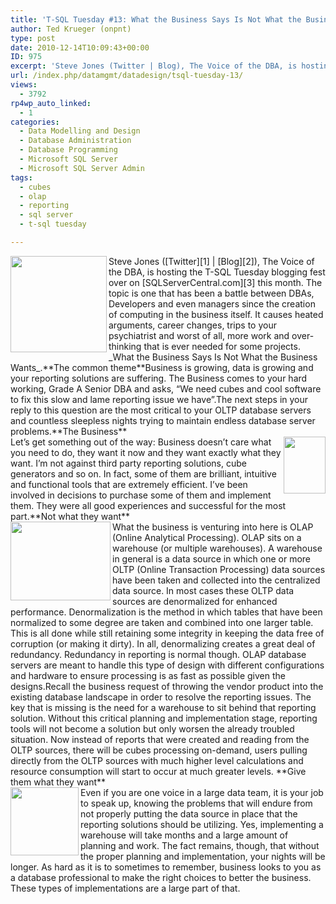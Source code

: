 ```yaml
---
title: 'T-SQL Tuesday #13: What the Business Says Is Not What the Business Wants'
author: Ted Krueger (onpnt)
type: post
date: 2010-12-14T10:09:43+00:00
ID: 975
excerpt: 'Steve Jones (Twitter | Blog), The Voice of the DBA, is hosting the T-SQL Tuesday blogging fest over on SQLServerCentral.com this month.  The topic is one that has been a battle between DBAs, Developers and even managers since the creation of computing in the business itself.  It causes heated arguments, career changes, and trips to your psychiatrist and worst of all, more work and over-thinking that is ever needed for some projects.  What the Business Says Is Not What the Business Wants.'
url: /index.php/datamgmt/datadesign/tsql-tuesday-13/
views:
  - 3792
rp4wp_auto_linked:
  - 1
categories:
  - Data Modelling and Design
  - Database Administration
  - Database Programming
  - Microsoft SQL Server
  - Microsoft SQL Server Admin
tags:
  - cubes
  - olap
  - reporting
  - sql server
  - t-sql tuesday

---
```

 

<div class="image_block">
  <img src="/wp-content/uploads/blogs/DataMgmt/olap_1.gif" alt="" title="" width="154" height="154" align="left" />
</div></a>Steve Jones ([Twitter][1] | [Blog][2]), The Voice of the DBA, is hosting the T-SQL Tuesday blogging fest over on [SQLServerCentral.com][3] this month. The topic is one that has been a battle between DBAs, Developers and even managers since the creation of computing in the business itself. It causes heated arguments, career changes, trips to your psychiatrist and worst of all, more work and over-thinking that is ever needed for some projects. _What the Business Says Is Not What the Business Wants_.**The common theme**Business is growing, data is growing and your reporting solutions are suffering. The Business comes to your hard working, Grade A Senior DBA and asks, &#8220;We need cubes and cool software to fix this slow and lame reporting issue we have&#8221;.The next steps in your reply to this question are the most critical to your OLTP database servers and countless sleepless nights trying to maintain endless database server problems.**The Business**<div class="image_block">
  <img src="/wp-content/uploads/blogs/DataMgmt/olap_2.gif" alt="" title="" width="67" height="91" align="right" />
</div>Let’s get something out of the way: Business doesn’t care what you need to do, they want it now and they want exactly what they want. I’m not against third party reporting solutions, cube generators and so on. In fact, some of them are brilliant, intuitive and functional tools that are extremely efficient. I’ve been involved in decisions to purchase some of them and implement them. They were all good experiences and successful for the most part.**Not what they want**<div class="image_block">
  <img src="/wp-content/uploads/blogs/DataMgmt/olap_3.gif" alt="" title="" width="160" height="126" align="left" />
</div>What the business is venturing into here is OLAP (Online Analytical Processing). OLAP sits on a warehouse (or multiple warehouses). A warehouse in general is a data source in which one or more OLTP (Online Transaction Processing) data sources have been taken and collected into the centralized data source. In most cases these OLTP data sources are denormalized for enhanced performance. Denormalization is the method in which tables that have been normalized to some degree are taken and combined into one larger table. This is all done while still retaining some integrity in keeping the data free of corruption (or making it dirty). In all, denormalizing creates a great deal of redundancy. Redundancy in reporting is normal though. OLAP database servers are meant to handle this type of design with different configurations and hardware to ensure processing is as fast as possible given the designs.Recall the business request of throwing the vendor product into the existing database landscape in order to resolve the reporting issues. The key that is missing is the need for a warehouse to sit behind that reporting solution. Without this critical planning and implementation stage, reporting tools will not become a solution but only worsen the already troubled situation. Now instead of reports that were created and reading from the OLTP sources, there will be cubes processing on-demand, users pulling directly from the OLTP sources with much higher level calculations and resource consumption will start to occur at much greater levels. **Give them what they want**<div class="image_block">
  <img src="/wp-content/uploads/blogs/DataMgmt/olap_4.gif" alt="" title="" width="109" height="109" align="left" />
</div>Even if you are one voice in a large data team, it is your job to speak up, knowing the problems that will endure from not properly putting the data source in place that the reporting solutions should be utilizing. Yes, implementing a warehouse will take months and a large amount of planning and work. The fact remains, though, that without the proper planning and implementation, your nights will be longer. As hard as it is to sometimes to remember, business looks to you as a database professional to make the right choices to better the business. These types of implementations are a large part of that.

 [1]: http://twitter.com/way0utwest
 [2]: http://www.sqlservercentral.com/blogs/steve_jones/default.aspx
 [3]: http://www.sqlservercentral.com/blogs/steve_jones/archive/2010/12/07/t_2D00_sql-tuesday-_2300_13-_2D00_-what-the-business-says-is-not-what-the-business-wants.aspx